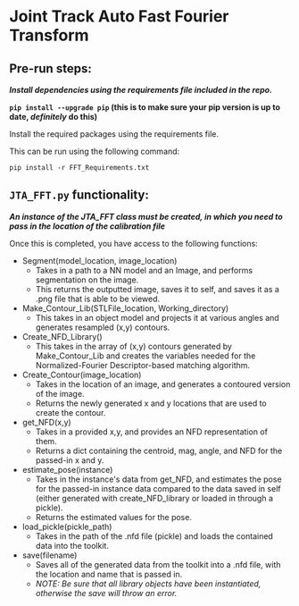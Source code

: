 # Joint Track Auto Fast Fourier Transform
## Pre-run steps:
***Install dependencies using the requirements file included in the repo.*** 

**`pip install --upgrade pip` (this is to make sure your pip version is up to date, ***definitely*** do this)**

Install the required packages using the requirements file.

This can be run using the following command:

`pip install -r FFT_Requirements.txt`

## `JTA_FFT.py` functionality:

***An instance of the JTA_FFT class must be created, in which you need to pass in the location of the calibration file***

Once this is completed, you have access to the following functions:
- Segment(model_location, image_location)
  - Takes in a path to a NN model and an Image, and performs segmentation on the image.
  - This returns the outputted image, saves it to self, and saves it as a .png file that is able to be viewed.
- Make_Contour_Lib(STLFile_location, Working_directory)
  - This takes in an object model and projects it at various angles and generates resampled (x,y) contours.
- Create_NFD_Library()
  - This takes in the array of (x,y) contours generated by Make_Contour_Lib and creates the variables needed for the Normalized-Fourier Descriptor-based matching algorithm.
- Create_Contour(image_location)
  - Takes in the location of an image, and generates a contoured version of the image. 
  - Returns the newly generated x and y locations that are used to create the contour.
- get_NFD(x,y)
  - Takes in a provided x,y, and provides an NFD representation of them.
  - Returns a dict containing the centroid, mag, angle, and NFD for the passed-in x and y.
- estimate_pose(instance)
  - Takes in the instance's data from get_NFD, and estimates the pose for the passed-in instance data compared to the data saved in self (either generated with create_NFD_library or loaded in through a pickle). 
  - Returns the estimated values for the pose.
- load_pickle(pickle_path)
  - Takes in the path of the .nfd file (pickle) and loads the contained data into the toolkit.
- save(filename)
  - Saves all of the generated data from the toolkit into a .nfd file, with the location and name that is passed in.
  - *NOTE: Be sure that all library objects have been instantiated, otherwise the save will throw an error.*